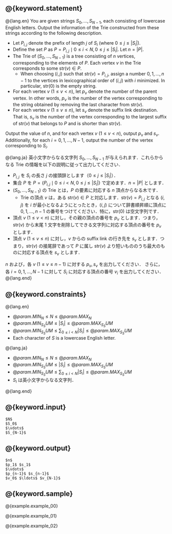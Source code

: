 ## @{keyword.statement}

@{lang.en}
You are given strings $S_0, \dots, S_{N-1}$, each consisting of lowercase English letters. Output the information of the Trie constructed from these strings according to the following description.

- Let $P_{i,j}$ denote the prefix of length $j$ of $S_i$ (where $0 \leq j \leq |S_i|$).
- Define the set $P$ as $P = { P_{i,j} \mid 0 \leq i < N, 0 \leq j \leq |S_i| }$. Let $n = |P|$.
- The Trie of $(S_0, \dots, S_{N-1})$ is a tree consisting of $n$ vertices, corresponding to the elements of $P$.
Each vertex $v$ in the Trie corresponds to some $\mathrm{str}(v) \in P$. 
  - When choosing $(i, j)$ such that $\mathrm{str}(v) = P_{i,j}$, assign a number $0, 1, \dots, n-1$ to the vertices in lexicographical order of $(i, j)$ with $i$ minimized. In particular, $\mathrm{str}(0)$ is the empty string.
- For each vertex $v$ ($1 \leq v < n$), let $p_v$ denote the number of the parent vertex. In other words, $p_v$ is the number of the vertex corresponding to the string obtained by removing the last character from $\mathrm{str}(v)$.
- For each vertex $v$ ($1 \leq v \leq n$), let $s_v$ denote the suffix link destination. That is, $s_v$ is the number of the vertex corresponding to the largest suffix of $\mathrm{str}(v)$ that belongs to $P$ and is shorter than $\mathrm{str}(v)$.

Output the value of $n$, and for each vertex $v$ ($1 \leq v < n$), output $p_v$ and $s_v$. Additionally, for each $i = 0, 1, \dots, N-1$, output the number of the vertex corresponding to $S_i$.

@{lang.ja}
英小文字からなる文字列 $S_0,\ldots,S_{N-1}$ が与えられます．これらからなる Trie の情報を以下の説明に従って出力してください．

- $P_{i,j}$ を $S_i$ の長さ $j$ の接頭辞とします（$0\leq j\leq |S_i|$）．
- 集合 $P$ を $P=\lbrace P_{i,j}\mid 0\leq i<N, 0\leq j\leq |S_i|\rbrace$ で定めます．$n = |P|$ とします．
- $(S_0,\ldots,S_{N-1})$ の Trie とは，$P$ の要素に対応する $n$ 頂点からなる木です．
  - Trie の頂点 $v$ は，ある $\mathrm{str}(v)\in P$ と対応します．$\mathrm{str}(v)=P_{i,j}$ となる $(i,j)$ を $i$ が最小となるようにとったとき，$(i,j)$ について辞書順昇順に頂点に $0, 1, \ldots, n-1$ の番号をつけてください．特に，$\mathrm{str}(0)$ は空文字列です．
- 頂点 $v$ ($1\leq v < n$) に対し，その親の頂点の番号を $p_v$ とします．つまり， $\mathrm{str}(v)$ から末尾 $1$ 文字を削除してできる文字列に対応する頂点の番号を $p_v$ とします．
- 頂点 $v$ ($1\leq v\leq n$) に対し，$v$ からの suffix link の行き先を $s_v$ とします．つまり，$\mathrm{str}(v)$ の接尾辞であって $P$ に属し $\mathrm{str}(v)$ より短いもののうち最大のものに対応する頂点を $s_v$ とします．

$n$ および，各 $v$ ($1\leq v\leq n-1$) に対する $p_v, s_v$ を出力してください．
さらに，各 $i=0,1,\ldots,N-1$ に対して $S_i$ に対応する頂点の番号 $v_i$ を出力してください．
@{lang.end}

## @{keyword.constraints}

@{lang.en}

- $@{param.MIN_N} \leq N \leq @{param.MAX_N}$
- $@{param.MIN_S_SUM} \leq |S_i| \leq @{param.MAX_S_SUM}$
- $@{param.MIN_S_SUM} \leq \sum_{0\leq i<N}|S_i| \leq @{param.MAX_S_SUM}$
- Each character of $S$ is a lowercase English letter. 

@{lang.ja}

- $@{param.MIN_N} \leq N \leq @{param.MAX_N}$
- $@{param.MIN_S_SUM} \leq |S_i| \leq @{param.MAX_S_SUM}$
- $@{param.MIN_S_SUM} \leq \sum_{0\leq i<N}|S_i| \leq @{param.MAX_S_SUM}$
- $S_i$ は英小文字からなる文字列．

@{lang.end}

## @{keyword.input}

```
$N$
$S_0$
$\vdots$
$S_{N-1}$
```

## @{keyword.output}

```
$n$
$p_1$ $s_1$
$\vdots$
$p_{n-1}$ $s_{n-1}$
$v_0$ $\ldots$ $v_{N-1}$
```

## @{keyword.sample}

@{example.example_00}

@{example.example_01}

@{example.example_02}
